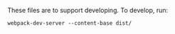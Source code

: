 These files are to support developing. To develop, run:
```
webpack-dev-server --content-base dist/
```
